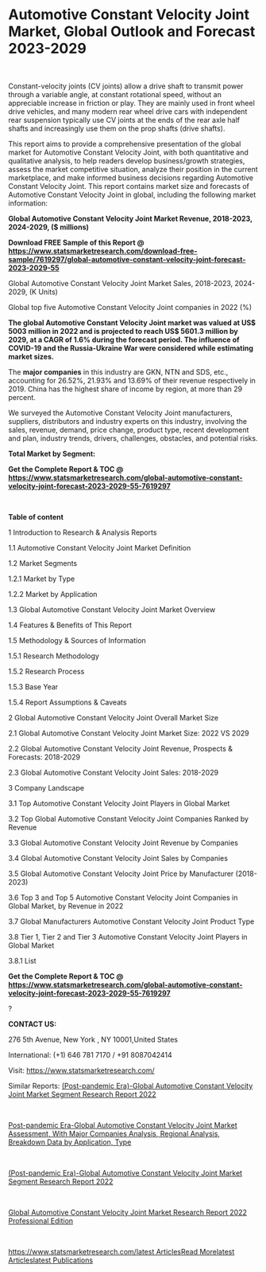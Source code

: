 <h1>Automotive Constant Velocity Joint Market, Global Outlook and Forecast 2023-2029</h1><br/><p>Constant-velocity joints (CV joints) allow a drive shaft to transmit power through a variable angle, at constant rotational speed, without an appreciable increase in friction or play. They are mainly used in front wheel drive vehicles, and many modern rear wheel drive cars with independent rear suspension typically use CV joints at the ends of the rear axle half shafts and increasingly use them on the prop shafts (drive shafts).</p>
 
 
 
 <p>This report aims to provide a comprehensive presentation of the global market for Automotive Constant Velocity Joint, with both quantitative and qualitative analysis, to help readers develop business/growth strategies, assess the market competitive situation, analyze their position in the current marketplace, and make informed business decisions regarding Automotive Constant Velocity Joint. This report contains market size and forecasts of Automotive Constant Velocity Joint in global, including the following market information:</p>
 
 
 
 <p><strong>Global Automotive Constant Velocity Joint Market Revenue, 2018-2023, 2024-2029, ($ millions)</strong></p>
 
 
 
 <p><strong>Download FREE Sample of this Report @ <a href="https://www.statsmarketresearch.com/download-free-sample/7619297/global-automotive-constant-velocity-joint-forecast-2023-2029-55">https://www.statsmarketresearch.com/download-free-sample/7619297/global-automotive-constant-velocity-joint-forecast-2023-2029-55</a></strong></p>
 
 
 
 <p>Global Automotive Constant Velocity Joint Market Sales, 2018-2023, 2024-2029, (K Units)</p>
 
 
 
 <p>Global top five Automotive Constant Velocity Joint companies in 2022 (%)</p>
 
 
 
 <p><strong>The global Automotive Constant Velocity Joint market was valued at US$ 5003 million in 2022 and is projected to reach US$ 5601.3 million by 2029, at a <strong>CAGR</strong> of 1.6% during the forecast period. The influence of COVID-19 and the Russia-Ukraine War were considered while estimating market sizes.</strong></p>
 
 
 
 <p>The <strong>major companies</strong> in this industry are GKN, NTN and SDS, etc., accounting for 26.52%, 21.93% and 13.69% of their revenue respectively in 2019. China has the highest share of income by region, at more than 29 percent.</p>
 
 
 
 <p>We surveyed the Automotive Constant Velocity Joint manufacturers, suppliers, distributors and industry experts on this industry, involving the sales, revenue, demand, price change, product type, recent development and plan, industry trends, drivers, challenges, obstacles, and potential risks.</p>
 
 
 
 <p><strong>Total Market by Segment:</strong></p>
 
 
 
 <div><b>Get the Complete Report & TOC @ <a href="https://www.statsmarketresearch.com/global-automotive-constant-velocity-joint-forecast-2023-2029-55-7619297">https://www.statsmarketresearch.com/global-automotive-constant-velocity-joint-forecast-2023-2029-55-7619297</a></b></div>
 
 
 
 <p><br />
 
 <b>Table of content</b></p>
 
 
 
 <p>1 Introduction to Research & Analysis Reports<br />
 
 1.1 Automotive Constant Velocity Joint Market Definition<br />
 
 1.2 Market Segments<br />
 
 1.2.1 Market by Type<br />
 
 1.2.2 Market by Application<br />
 
 1.3 Global Automotive Constant Velocity Joint Market Overview<br />
 
 1.4 Features & Benefits of This Report<br />
 
 1.5 Methodology & Sources of Information<br />
 
 1.5.1 Research Methodology<br />
 
 1.5.2 Research Process<br />
 
 1.5.3 Base Year<br />
 
 1.5.4 Report Assumptions & Caveats<br />
 
 2 Global Automotive Constant Velocity Joint Overall Market Size<br />
 
 2.1 Global Automotive Constant Velocity Joint Market Size: 2022 VS 2029<br />
 
 2.2 Global Automotive Constant Velocity Joint Revenue, Prospects & Forecasts: 2018-2029<br />
 
 2.3 Global Automotive Constant Velocity Joint Sales: 2018-2029<br />
 
 3 Company Landscape<br />
 
 3.1 Top Automotive Constant Velocity Joint Players in Global Market<br />
 
 3.2 Top Global Automotive Constant Velocity Joint Companies Ranked by Revenue<br />
 
 3.3 Global Automotive Constant Velocity Joint Revenue by Companies<br />
 
 3.4 Global Automotive Constant Velocity Joint Sales by Companies<br />
 
 3.5 Global Automotive Constant Velocity Joint Price by Manufacturer (2018-2023)<br />
 
 3.6 Top 3 and Top 5 Automotive Constant Velocity Joint Companies in Global Market, by Revenue in 2022<br />
 
 3.7 Global Manufacturers Automotive Constant Velocity Joint Product Type<br />
 
 3.8 Tier 1, Tier 2 and Tier 3 Automotive Constant Velocity Joint Players in Global Market<br />
 
 3.8.1 List</p>
 
 
 
 <div><b>Get the Complete Report & TOC @ <a href="https://www.statsmarketresearch.com/global-automotive-constant-velocity-joint-forecast-2023-2029-55-7619297">https://www.statsmarketresearch.com/global-automotive-constant-velocity-joint-forecast-2023-2029-55-7619297</a></b></div>
 
 
 
 <p>? </p>
 
 
 
 <p><b>CONTACT US:</b><br />
 
 276 5th Avenue, New York , NY 10001,United States<br />
 
 International: (+1) 646 781 7170 / +91 8087042414<br />
 
 Visit: <a href="https://www.statsmarketresearch.com/">https://www.statsmarketresearch.com/</a><br />
 
 Similar Reports: <a href="https://www.statsmarketresearch.com/global-automotive-constant-velocity-joint-forecast-2023-2029-55-7619297">(Post-pandemic Era)-Global Automotive Constant Velocity Joint Market Segment Research Report 2022</a><br />
 
 <br />
 
 <a href="https://www.statsmarketresearch.com/global-automotive-constant-velocity-joint-forecast-2023-2029-55-7619297">Post-pandemic Era-Global Automotive Constant Velocity Joint Market Assessment, With Major Companies Analysis, Regional Analysis, Breakdown Data by Application, Type</a><br />
 
 <br />
 
 <a href="https://www.statsmarketresearch.com/global-automotive-constant-velocity-joint-forecast-2023-2029-55-7619297">(Post-pandemic Era)-Global Automotive Constant Velocity Joint Market Segment Research Report 2022</a><br />
 
 <br />
 
 <a href="https://www.statsmarketresearch.com/global-automotive-constant-velocity-joint-forecast-2023-2029-55-7619297">Global Automotive Constant Velocity Joint Market Research Report 2022 Professional Edition</a><br />
 
 <br />
 
 <a href="https://gyeongbokgung.com">https://www.statsmarketresearch.com/</a><a href="https://hallyeomaritime.com">latest Articles</a><a href="https://jingwansa.com">Read More</a><a href="https://nguoiviet.jp/">latest Articles</a><a href="https://www.intelmarketresearch.com/">latest Publications</a></p>